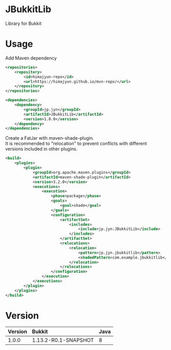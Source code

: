 # JBukkitLib
Library for Bukkit

# Usage
Add Maven dependency

```xml
<repositories>
    <repository>
        <id>himajyun-repo</id>
        <url>https://himajyun.github.io/mvn-repo/</url>
    </repository>
</repositories>

<dependencies>
    <dependency>
        <groupId>jp.jyn</groupId>
        <artifactId>JBukkitLib</artifactId>
        <version>1.0.0</version>
    </dependency>
</dependencies>
```

Create a FatJar with maven-shade-plugin.  
It is recommended to "relocation" to prevent conflicts with different versions included in other plugins.

```xml
<build>
    <plugins>
        <plugin>
            <groupId>org.apache.maven.plugins</groupId>
            <artifactId>maven-shade-plugin</artifactId>
            <version>3.2.0</version>
            <executions>
                <execution>
                    <phase>package</phase>
                    <goals>
                        <goal>shade</goal>
                    </goals>
                    <configuration>
                        <artifactSet>
                            <includes>
                                <include>jp.jyn:JBukkitLib</include>
                            </includes>
                        </artifactSet>
                        <relocations>
                            <relocation>
                                <pattern>jp.jyn.jbukkitlib</pattern>
                                <shadedPattern>com.example.jbukkitlib</shadedPattern>
                            </relocation>
                        </relocations>
                    </configuration>
                </execution>
            </executions>
        </plugin>
    </plugins>
</build>
```

# Version
|Version|Bukkit|Java|
|:------|:-----|:---|
|1.0.0|1.13.2-R0.1-SNAPSHOT|8|
